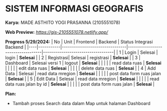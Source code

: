 # SISTEM INFORMASI GEOGRAFIS 
**Karya:** MADE ASTHITO YOGI PRASANNA (2105551078)

**Web Preview:** _https://gis-2105551078.netlify.app/_

**Progress 5/29/2024:**
| No | Unit      | Frontend                       | Backend                           | Status Integrasi Backend          |
|----|-----------|--------------------------------|-----------------------------------|-----------------------------------|
| 1  | Login     | Selesai                        | login                             | **Selesai**                           |
| 2  | Registrasi| Selesai                        | registrasi                        | **Selesai**                           |
| 3  | Dashboard | Selesai versi 1                | logout                            | **Selesai**                           |
|    |           |                                | read data ruas                    | **Selesai**                           |
|    |           |                                | edit data ruas                    | **Selesai**                           |
|    |           |                                | delete data ruas                  | **Selesai**                           |
| 4  | Add Data  | Selesai                        | read data mregion                 | **Selesai**                           |
|    |           |                                | post data form ruas jalan         | **Selesai**                           |
| 5  | Edit Data | Selesai                        | read data mregion                 | **Selesai**                           |
|    |           |                                | read data ruas jalan by id        | **Selesai**                           |
|    |           |                                | post data form ruas jalan         | **Selesai**                           |

**Plan:**
- Tambah proses Search data dalam Map untuk halaman Dashboard
